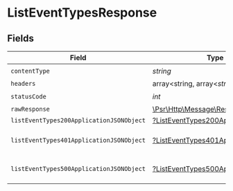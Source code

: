 # ListEventTypesResponse


## Fields

| Field                                                                                                        | Type                                                                                                         | Required                                                                                                     | Description                                                                                                  |
| ------------------------------------------------------------------------------------------------------------ | ------------------------------------------------------------------------------------------------------------ | ------------------------------------------------------------------------------------------------------------ | ------------------------------------------------------------------------------------------------------------ |
| `contentType`                                                                                                | *string*                                                                                                     | :heavy_check_mark:                                                                                           | N/A                                                                                                          |
| `headers`                                                                                                    | array<string, array<*string*>>                                                                               | :heavy_minus_sign:                                                                                           | N/A                                                                                                          |
| `statusCode`                                                                                                 | *int*                                                                                                        | :heavy_check_mark:                                                                                           | N/A                                                                                                          |
| `rawResponse`                                                                                                | [\Psr\Http\Message\ResponseInterface](https://www.php-fig.org/psr/psr-7/#33-psrhttpmessageresponseinterface) | :heavy_minus_sign:                                                                                           | N/A                                                                                                          |
| `listEventTypes200ApplicationJSONObject`                                                                     | [?ListEventTypes200ApplicationJSON](../../models/operations/ListEventTypes200ApplicationJSON.md)             | :heavy_minus_sign:                                                                                           | OK                                                                                                           |
| `listEventTypes401ApplicationJSONObject`                                                                     | [?ListEventTypes401ApplicationJSON](../../models/operations/ListEventTypes401ApplicationJSON.md)             | :heavy_minus_sign:                                                                                           | General error response                                                                                       |
| `listEventTypes500ApplicationJSONObject`                                                                     | [?ListEventTypes500ApplicationJSON](../../models/operations/ListEventTypes500ApplicationJSON.md)             | :heavy_minus_sign:                                                                                           | General error response                                                                                       |